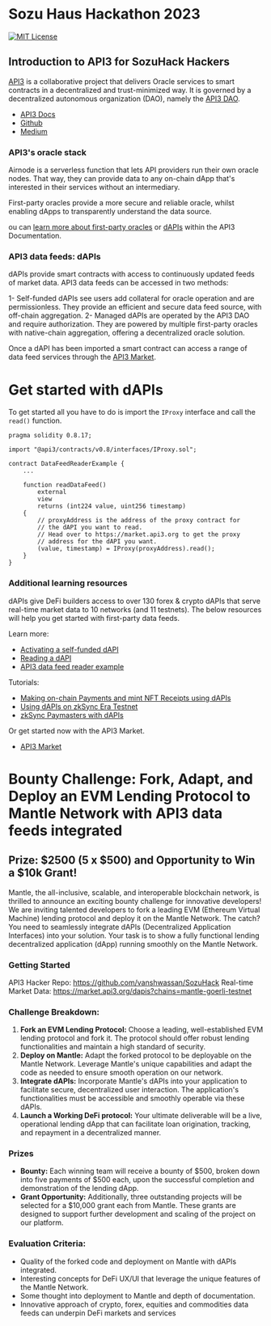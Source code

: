 # Sozu Haus Hackathon 2023

[![MIT License](https://img.shields.io/badge/License-MIT-green.svg)](https://choosealicense.com/licenses/mit/)

## Introduction to API3 for SozuHack Hackers

[API3](https://api3.org/) is a collaborative project that delivers Oracle services to smart contracts in a decentralized and trust-minimized way. It is governed by a decentralized autonomous organization (DAO), namely the [API3 DAO](https://api3.org/dao).

- [API3 Docs](https://docs.api3.org/)
- [Github](https://github.com/api3dao/)
- [Medium](https://medium.com/@api3)

### API3's oracle stack

Airnode is a serverless function that lets API providers run their own oracle nodes. That way, they can provide data to any on-chain dApp that's interested in their services without an intermediary.

First-party oracles provide a more secure and reliable oracle, whilst enabling dApps to transparently understand the data source. 

ou can [learn more about first-party oracles](https://docs.api3.org/guides/airnode/calling-an-airnode/) or [dAPIs](https://docs.api3.org/explore/dapis/what-are-dapis.html) within the API3 Documentation. 

### API3 data feeds: dAPIs

dAPIs provide smart contracts with access to continuously updated feeds of market data. API3 data feeds can be accessed in two methods:

1- Self-funded dAPIs see users add collateral for oracle operation and are permissionless. They provide an efficient and secure data feed source, with off-chain aggregation. 
2- Managed dAPIs are operated by the API3 DAO and require authorization. They are powered by multiple first-party oracles with native-chain aggregation, offering a decentralized oracle solution. 

Once a dAPI has been imported a smart contract can access a range of data feed services through the [API3 Market](https://market.api3.org/dapis). 

# Get started with dAPIs

To get started all you have to do is import the `IProxy` interface and call the `read()` function.

```solidity
pragma solidity 0.8.17;

import "@api3/contracts/v0.8/interfaces/IProxy.sol";

contract DataFeedReaderExample {
    ...

    function readDataFeed()
        external
        view
        returns (int224 value, uint256 timestamp)
    {
        // proxyAddress is the address of the proxy contract for
        // the dAPI you want to read.
        // Head over to https://market.api3.org to get the proxy
        // address for the dAPI you want. 
        (value, timestamp) = IProxy(proxyAddress).read();
    } 
}
``` 

<!-- Do we need to add a link to the above?-->

### Additional learning resources 

dAPIs give DeFi builders access to over 130 forex & crypto dAPIs that serve real-time market data to 10 networks (and 11 testnets). The below resources will help you get started with first-party data feeds.

Learn more: 

- [Activating a self-funded dAPI](https://docs.api3.org/guides/dapis/subscribing-self-funded-dapis/)
- [Reading a dAPI](https://docs.api3.org/guides/dapis/read-self-funded-dapi/)
- [API3 data feed reader example](https://github.com/api3dao/data-feed-reader-example)

Tutorials: 

- [Making on-chain Payments and mint NFT Receipts using dAPIs](https://medium.com/@vanshwassan/making-an-on-chain-payment-and-minting-an-nft-receipt-with-permissionless-price-oracles-a7339f7b8c3e)
- [Using dAPIs on zkSync Era Testnet](https://vanshwassan.medium.com/using-dapis-on-zksync-era-testnet-30f12efdd95f)
- [zkSync Paymasters with dAPIs](https://era.zksync.io/docs/dev/tutorials/api3-usd-paymaster-tutorial.html)

Or get started now with the API3 Market.

- [API3 Market](https://market.api3.org/)

# Bounty Challenge: Fork, Adapt, and Deploy an EVM Lending Protocol to Mantle Network with API3 data feeds integrated

## Prize: $2500 (5 x $500) and Opportunity to Win a $10k Grant!

Mantle, the all-inclusive, scalable, and interoperable blockchain network, is thrilled to announce an exciting bounty challenge for innovative developers! We are inviting talented developers to fork a leading EVM (Ethereum Virtual Machine) lending protocol and deploy it on the Mantle Network.
The catch? You need to seamlessly integrate dAPIs (Decentralized Application Interfaces) into your solution. Your task is to show a fully functional lending decentralized application (dApp) running smoothly on the Mantle Network. 

### Getting Started

API3 Hacker Repo: https://github.com/vanshwassan/SozuHack
Real-time Market Data: https://market.api3.org/dapis?chains=mantle-goerli-testnet

### Challenge Breakdown:

1. **Fork an EVM Lending Protocol:** Choose a leading, well-established EVM lending protocol and fork it. The protocol should offer robust lending functionalities and maintain a high standard of security.
2. **Deploy on Mantle:** Adapt the forked protocol to be deployable on the Mantle Network. Leverage Mantle's unique capabilities and adapt the code as needed to ensure smooth operation on our network.
3. **Integrate dAPIs:** Incorporate Mantle's dAPIs into your application to facilitate secure, decentralized user interaction. The application's functionalities must be accessible and smoothly operable via these dAPIs.
4. **Launch a Working DeFi protocol:** Your ultimate deliverable will be a live, operational lending dApp that can facilitate loan origination, tracking, and repayment in a decentralized manner.

### Prizes

- **Bounty:** Each winning team will receive a bounty of $500, broken down into five payments of $500 each, upon the successful completion and demonstration of the lending dApp.
- **Grant Opportunity:** Additionally, three outstanding projects will be selected for a $10,000 grant each from Mantle. These grants are designed to support further development and scaling of the project on our platform.
### Evaluation Criteria:
- Quality of the forked code and deployment on Mantle with dAPIs integrated. 
- Interesting concepts for DeFi UX/UI that leverage the unique features of the Mantle Network.
- Some thought into deployment to Mantle and depth of documentation.
- Innovative approach of crypto, forex, equities and commodities data feeds can underpin DeFi markets and services
